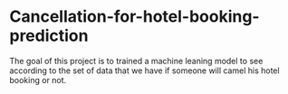 # Cancellation-for-hotel-booking-prediction
The goal of this project is to trained a machine leaning model to see according to the set of data that we have if someone will camel his hotel booking or not.

